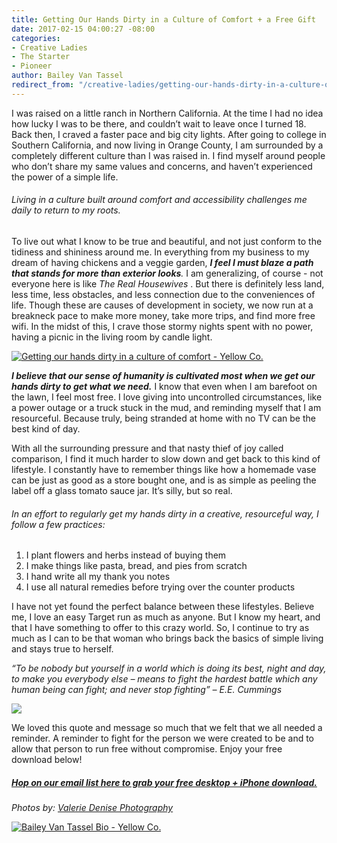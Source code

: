 ```yaml
---
title: Getting Our Hands Dirty in a Culture of Comfort + a Free Gift
date: 2017-02-15 04:00:27 -08:00
categories:
- Creative Ladies
- The Starter
- Pioneer
author: Bailey Van Tassel
redirect_from: "/creative-ladies/getting-our-hands-dirty-in-a-culture-of-comfort/"
---
```


I was raised on a little ranch in Northern California. At the time I had no idea how lucky I was to be there, and couldn’t wait to leave once I turned 18\. Back then, I craved a faster pace and big city lights. After going to college in Southern California, and now living in Orange County, I am surrounded by a completely different culture than I was raised in. I find myself around people who don’t share my same values and concerns, and haven’t experienced the power of a simple life.  

###### Living in a culture built around comfort and accessibility challenges me daily to return to my roots.

To live out what I know to be true and beautiful, and not just conform to the tidiness and shininess around me. In everything from my business to my dream of having chickens and a veggie garden, _**I feel I must blaze a path that stands for more than exterior looks**._ I am generalizing, of course - not everyone here is like _The Real Housewives_ . But there is definitely less land, less time, less obstacles, and less connection due to the conveniences of life. Though these are causes of development in society, we now run at a breakneck pace to make more money, take more trips, and find more free wifi. In the midst of this, I crave those stormy nights spent with no power, having a picnic in the living room by candle light.

[![Getting our hands dirty in a culture of comfort - Yellow Co.](https://yellow-blog-images.imgix.net/2017/02/ValerieDenisePhotos-49.jpg)](https://yellow-blog-images.imgix.net/2017/02/ValerieDenisePhotos-49.jpg)

_**I believe that our sense of humanity is cultivated most when we get our hands dirty to get what we need.**_ I know that even when I am barefoot on the lawn, I feel most free. I love giving into uncontrolled circumstances, like a power outage or a truck stuck in the mud, and reminding myself that I am resourceful. Because truly, being stranded at home with no TV can be the best kind of day.

With all the surrounding pressure and that nasty thief of joy called comparison, I find it much harder to slow down and get back to this kind of lifestyle. I constantly have to remember things like how a homemade vase can be just as good as a store bought one, and is as simple as peeling the label off a glass tomato sauce jar. It’s silly, but so real.

###### In an effort to regularly get my hands dirty in a creative, resourceful way, I follow a few practices:

1.  I plant flowers and herbs instead of buying them
2.  I make things like pasta, bread, and pies from scratch
3.  I hand write all my thank you notes
4.  I use all natural remedies before trying over the counter products

I have not yet found the perfect balance between these lifestyles. Believe me, I love an easy Target run as much as anyone. But I know my heart, and that I have something to offer to this crazy world. So, I continue to try as much as I can to be that woman who brings back the basics of simple living and stays true to herself.

_“To be nobody but yourself in a world which is doing its best, night and day, to make you everybody else – means to fight the hardest battle which any human being can fight; and never stop fighting” – E.E. Cummings_

[![](https://yellow-blog-images.imgix.net/2017/02/EE-Cummings-Blog-Image-1.jpg)](https://yellow-blog-images.imgix.net/2017/02/EE-Cummings-Blog-Image-1.jpg)

We loved this quote and message so much that we felt that we all needed a reminder. A reminder to fight for the person we were created to be and to allow that person to run free without compromise. Enjoy your free download below!

##### **[Hop on our email list here to grab your free desktop + iPhone download.](https://yellowcollective.leadpages.co/leadbox/147fb3573f72a2%3A17a2246bc746dc/5739238230327296/)**

_Photos by: [Valerie Denise Photography](http://www.valeriedenisephotos.com/)_

[![Bailey Van Tassel Bio - Yellow Co.](https://yellow-blog-images.imgix.net/2017/02/Baylie.jpg)](http://www.abelimpact.com/)
